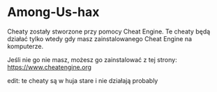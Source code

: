 # Among-Us-hax

Cheaty zostały stworzone przy pomocy Cheat Engine.
Te cheaty będą działać tylko wtedy gdy masz zainstalowanego Cheat Engine na komputerze.

Jeśli nie go nie masz, możesz go zainstalować z tej strony: https://www.cheatengine.org

edit: te cheaty są w huja stare i nie działają probably
